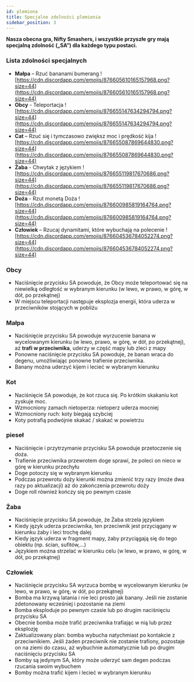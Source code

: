 ```yaml
---
id: plemiona
title: Specjalne zdolności plemienia
sidebar_position: 3
---
```


**Nasza obecna gra, Nifty Smashers, i wszystkie przyszłe gry mają specjalną zdolność („SA”) dla każdego typu postaci.**

### Lista zdolności specjalnych

- **Małpa** – Rzuć bananami bumerang ![https://cdn.discordapp.com/emojis/876605610165157968.png?size=44](https://cdn.discordapp.com/emojis/876605610165157968.png?size=44)
- **Obcy** - Teleportacja ![https://cdn.discordapp.com/emojis/876655147634294794.png?size=44](https://cdn.discordapp.com/emojis/876655147634294794.png?size=44)
- **Cat** – Rzuć się i tymczasowo zwiększ moc i prędkość kija ![https://cdn.discordapp.com/emojis/876655087869644830.png?size=44](https://cdn.discordapp.com/emojis/876655087869644830.png?size=44)
- **Żaba** - Chwytak z językiem ![https://cdn.discordapp.com/emojis/876655119817670686.png?size=44](https://cdn.discordapp.com/emojis/876655119817670686.png?size=44)
- **Doża** - Rzut monetą Doża ![https://cdn.discordapp.com/emojis/876600985819164764.png?size=44](https://cdn.discordapp.com/emojis/876600985819164764.png?size=44)
- **Człowiek** – Rzucaj dynamitami, które wybuchają na polecenie ![https://cdn.discordapp.com/emojis/876604536784052274.png?size=44](https://cdn.discordapp.com/emojis/876604536784052274.png?size=44)

### Obcy

- Naciśnięcie przycisku SA powoduje, że Obcy może teleportować się na niewielką odległość w wybranym kierunku (w lewo, w prawo, w górę, w dół, po przekątnej)
- W miejscu teleportacji następuje eksplozja energii, która uderza w przeciwników stojących w pobliżu

### Małpa

- Naciśnięcie przycisku SA powoduje wyrzucenie banana w wycelowanym kierunku (w lewo, prawo, w górę, w dół, po przekątnej), aż **trafi w przeciwnika**, uderzy w część mapy lub zleci z mapy
- Ponowne naciśnięcie przycisku SA powoduje, że banan wraca do degenu, umożliwiając ponowne trafienie przeciwnika.
- Banany można uderzyć kijem i lecieć w wybranym kierunku

### Kot

- Naciśnięcie SA powoduje, że kot rzuca się. Po krótkim skakaniu kot zyskuje moc.
- Wzmocniony zamach nietoperza: nietoperz uderza mocniej
- Wzmocniony ruch: koty biegają szybciej
- Koty potrafią podwójnie skakać / skakać w powietrzu

### pieseł

- Naciśnięcie i przytrzymanie przycisku SA powoduje przetoczenie się doża.
- Trafienie przeciwnika przewrotem doge sprawi, że poleci on nieco w górę w kierunku przechyłu
- Doge potoczy się w wybranym kierunku
- Podczas przewrotu doży kierunki można zmienić trzy razy (może dwa razy po aktualizacji) aż do zakończenia przewrotu doży
- Doge roll również kończy się po pewnym czasie

### Żaba

- Naciśnięcie przycisku SA powoduje, że Żaba strzela językiem
- Kiedy język uderza przeciwnika, ten przeciwnik jest przyciągany w kierunku żaby i leci trochę dalej
- Kiedy język uderza w fragment mapy, żaby przyciągają się do tego obiektu (np. ścian, sufitów,...)
- Językiem można strzelać w kierunku celu (w lewo, w prawo, w górę, w dół, po przekątnej)

### Człowiek

- Naciśnięcie przycisku SA wyrzuca bombę w wycelowanym kierunku (w lewo, w prawo, w górę, w dół, po przekątnej)
- Bomba ma krzywą latania i nie leci prosto jak banany. Jeśli nie zostanie zdetonowany wcześniej i pozostanie na ziemi
- Bomba eksploduje po pewnym czasie lub po drugim naciśnięciu przycisku SA
- Obecnie bomba może trafić przeciwnika trafiając w nią lub przez eksplozję
- Zaktualizowany plan: bomba wybucha natychmiast po kontakcie z przeciwnikiem. Jeśli żaden przeciwnik nie zostanie trafiony, pozostaje on na ziemi do czasu, aż wybuchnie automatycznie lub po drugim naciśnięciu przycisku SA
- Bomby są jedynym SA, który może uderzyć sam degen podczas rzucania swoim wybuchem
- Bomby można trafić kijem i lecieć w wybranym kierunku
